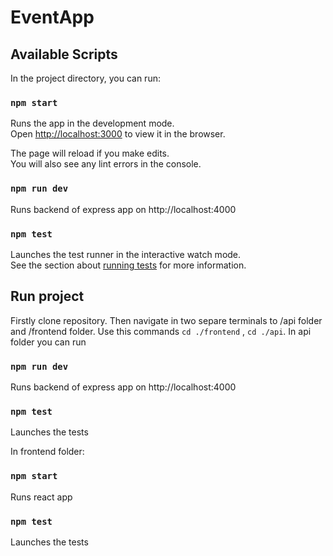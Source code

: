 # EventApp

## Available Scripts

In the project directory, you can run:

### `npm start`

Runs the app in the development mode.\
Open [http://localhost:3000](http://localhost:3000) to view it in the browser.

The page will reload if you make edits.\
You will also see any lint errors in the console.

### `npm run dev`
Runs backend of express app on http://localhost:4000

### `npm test`

Launches the test runner in the interactive watch mode.\
See the section about [running tests](https://facebook.github.io/create-react-app/docs/running-tests) for more information.

## Run project

Firstly clone repository.
Then navigate in two separe terminals to /api folder and /frontend folder. Use this commands `cd ./frontend` , `cd ./api`. 
In api folder you can run 

### `npm run dev`
Runs backend of express app on http://localhost:4000

### `npm test`
Launches the tests

In frontend folder:

### `npm start`
Runs react app

### `npm test`
Launches the tests

